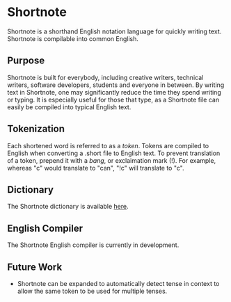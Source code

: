 # Shortnote

Shortnote is a shorthand English notation language for quickly writing text. Shortnote is compilable into common English.

## Purpose

Shortnote is built for everybody, including creative writers, technical writers, software developers, students and everyone in between. By writing text in Shortnote, one may significantly reduce the time they spend writing or typing. It is especially useful for those that type, as a Shortnote file can easily be compiled into typical English text.

## Tokenization

Each shortened word is referred to as a *token*. Tokens are compiled to English when converting a .short file to English text. To prevent translation of a token, prepend it with a *bang*, or exclaimation mark (!). For example, whereas "c" would translate to "can", "!c" will translate to "c".

## Dictionary

The Shortnote dictionary is available [here](https://github.com/dylanireland/shortnote/blob/main/dictionary).

## English Compiler

The Shortnote English compiler is currently in development.

## Future Work

* Shortnote can be expanded to automatically detect tense in context to allow the same token to be used for multiple tenses.
